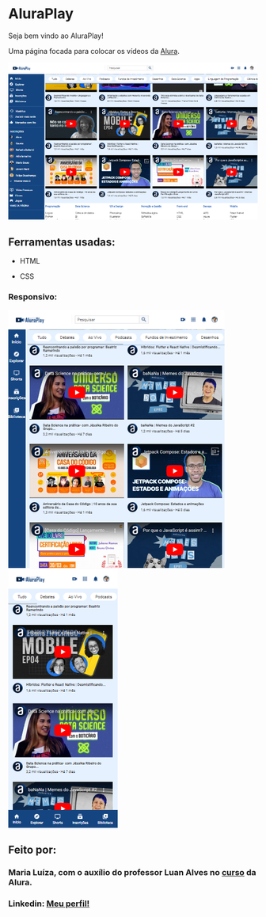 # AluraPlay

Seja bem vindo ao AluraPlay! 

Uma página focada para colocar os vídeos da [Alura](https://www.alura.com.br).

![imagem versão de computador](./img/readme/versao-pc.png)

## Ferramentas usadas:

* HTML

* CSS

### Responsivo:

![imagem versão tablet](./img/readme/versao-tablet.png)
![imagem versão celular](./img/readme/versao-celular.png)

## Feito por:

### Maria Luíza, com o auxílio do professor Luan Alves no [curso](https://cursos.alura.com.br/course/css-flexbox-layouts-responsivos) da Alura.

### Linkedin: [Meu perfil!](https://www.linkedin.com/in/lizmariasena/)